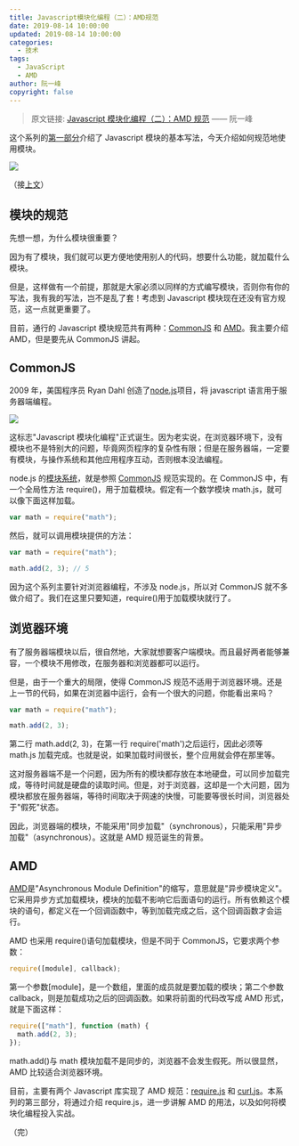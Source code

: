 ```yaml
---
title: Javascript模块化编程（二）：AMD规范
date: 2019-08-14 10:00:00
updated: 2019-08-14 10:00:00
categories:
  - 技术
tags:
  - JavaScript
  - AMD
author: 阮一峰
copyright: false
---
```


> 原文链接: [Javascript 模块化编程（二）：AMD 规范](http://www.ruanyifeng.com/blog/2012/10/asynchronous_module_definition.html) —— 阮一峰

<!--more-->

这个系列的[第一部分](/2019/08/14/javascript_module/)介绍了 Javascript 模块的基本写法，今天介绍如何规范地使用模块。

![](https://img.iszy.xyz/20190814100700.png)

（接[上文](/2019/08/14/javascript_module/)）

## 模块的规范

先想一想，为什么模块很重要？

因为有了模块，我们就可以更方便地使用别人的代码，想要什么功能，就加载什么模块。

但是，这样做有一个前提，那就是大家必须以同样的方式编写模块，否则你有你的写法，我有我的写法，岂不是乱了套！考虑到 Javascript 模块现在还没有官方规范，这一点就更重要了。

目前，通行的 Javascript 模块规范共有两种：[CommonJS](http://wiki.commonjs.org/wiki/Modules/1.1) 和 [AMD](https://github.com/amdjs/amdjs-api/wiki/AMD)。我主要介绍 AMD，但是要先从 CommonJS 讲起。

## CommonJS

2009 年，美国程序员 Ryan Dahl 创造了[node.js](http://nodejs.org/)项目，将 javascript 语言用于服务器端编程。

![](https://img.iszy.xyz/20190814100903.png)

这标志"Javascript 模块化编程"正式诞生。因为老实说，在浏览器环境下，没有模块也不是特别大的问题，毕竟网页程序的复杂性有限；但是在服务器端，一定要有模块，与操作系统和其他应用程序互动，否则根本没法编程。

node.js 的[模块系统](http://nodejs.org/docs/latest/api/modules.html)，就是参照 [CommonJS](http://wiki.commonjs.org/wiki/Modules/1.1) 规范实现的。在 CommonJS 中，有一个全局性方法 require()，用于加载模块。假定有一个数学模块 math.js，就可以像下面这样加载。

```js
var math = require("math");
```

然后，就可以调用模块提供的方法：

```js
var math = require("math");

math.add(2, 3); // 5
```

因为这个系列主要针对浏览器编程，不涉及 node.js，所以对 CommonJS 就不多做介绍了。我们在这里只要知道，require()用于加载模块就行了。

## 浏览器环境

有了服务器端模块以后，很自然地，大家就想要客户端模块。而且最好两者能够兼容，一个模块不用修改，在服务器和浏览器都可以运行。

但是，由于一个重大的局限，使得 CommonJS 规范不适用于浏览器环境。还是上一节的代码，如果在浏览器中运行，会有一个很大的问题，你能看出来吗？

```js
var math = require("math");

math.add(2, 3);
```

第二行 math.add(2, 3)，在第一行 require('math')之后运行，因此必须等 math.js 加载完成。也就是说，如果加载时间很长，整个应用就会停在那里等。

这对服务器端不是一个问题，因为所有的模块都存放在本地硬盘，可以同步加载完成，等待时间就是硬盘的读取时间。但是，对于浏览器，这却是一个大问题，因为模块都放在服务器端，等待时间取决于网速的快慢，可能要等很长时间，浏览器处于"假死"状态。

因此，浏览器端的模块，不能采用"同步加载"（synchronous），只能采用"异步加载"（asynchronous）。这就是 AMD 规范诞生的背景。

## AMD

[AMD](https://github.com/amdjs/amdjs-api/wiki/AMD)是"Asynchronous Module Definition"的缩写，意思就是"异步模块定义"。它采用异步方式加载模块，模块的加载不影响它后面语句的运行。所有依赖这个模块的语句，都定义在一个回调函数中，等到加载完成之后，这个回调函数才会运行。

AMD 也采用 require()语句加载模块，但是不同于 CommonJS，它要求两个参数：

```js
require([module], callback);
```

第一个参数[module]，是一个数组，里面的成员就是要加载的模块；第二个参数 callback，则是加载成功之后的回调函数。如果将前面的代码改写成 AMD 形式，就是下面这样：

```js
require(["math"], function (math) {
  math.add(2, 3);
});
```

math.add()与 math 模块加载不是同步的，浏览器不会发生假死。所以很显然，AMD 比较适合浏览器环境。

目前，主要有两个 Javascript 库实现了 AMD 规范：[require.js](http://requirejs.org/) 和 [curl.js](https://github.com/cujojs/curl)。本系列的第三部分，将通过介绍 require.js，进一步讲解 AMD 的用法，以及如何将模块化编程投入实战。

（完）
